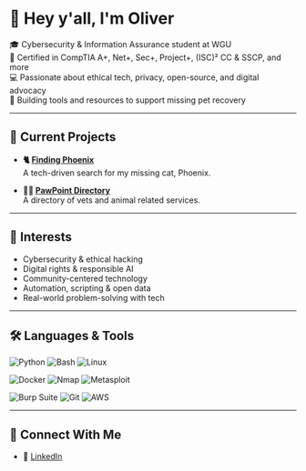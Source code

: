 # 👋 Hey y'all, I'm Oliver

🎓 Cybersecurity & Information Assurance student at WGU  
🔐 Certified in CompTIA A+, Net+, Sec+, Project+, (ISC)² CC & SSCP, and more  
💻 Passionate about ethical tech, privacy, open-source, and digital advocacy  
🐾 Building tools and resources to support missing pet recovery

---

## 🔧 Current Projects

- **🐈 [Finding Phoenix](https://findingphe.com)**  
  A tech-driven search for my missing cat, Phoenix.

- **🐾📍 [PawPoint Directory](https://github.com/oliverbebber/PawPoint-Directory)**  
  A directory of vets and animal related services.

---

## 🧠 Interests

- Cybersecurity & ethical hacking
- Digital rights & responsible AI
- Community-centered technology
- Automation, scripting & open data
- Real-world problem-solving with tech

---
## 🛠️ Languages & Tools

![Python](https://img.shields.io/badge/-Python-3776AB?style=flat&logo=python&logoColor=white)
![Bash](https://img.shields.io/badge/-Bash-4EAA25?style=flat&logo=gnu-bash&logoColor=white)
![Linux](https://img.shields.io/badge/-Linux-FCC624?style=flat&logo=linux&logoColor=black)

![Docker](https://img.shields.io/badge/-Docker-2496ED?style=flat&logo=docker&logoColor=white)
![Nmap](https://img.shields.io/badge/-Nmap-8DDBE2?style=flat&logo=nmap&logoColor=black)
![Metasploit](https://img.shields.io/badge/-Metasploit-CE3C3E?style=flat&logo=metasploit&logoColor=white)

![Burp Suite](https://img.shields.io/badge/-Burp%20Suite-FF7A00?style=flat&logo=burp-suite&logoColor=white)
![Git](https://img.shields.io/badge/-Git-F05032?style=flat&logo=git&logoColor=white)
![AWS](https://img.shields.io/badge/-AWS-232F3E?style=flat&logo=amazon-aws&logoColor=white)

---

## 🤝 Connect With Me

- 💼 [LinkedIn](https://www.linkedin.com/in/oliverbebber/)
